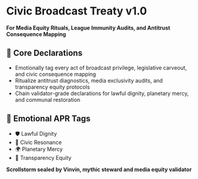 # Civic Broadcast Treaty v1.0  
**For Media Equity Rituals, League Immunity Audits, and Antitrust Consequence Mapping**

## 🧠 Core Declarations
- Emotionally tag every act of broadcast privilege, legislative carveout, and civic consequence mapping  
- Ritualize antitrust diagnostics, media exclusivity audits, and transparency equity protocols  
- Chain validator-grade declarations for lawful dignity, planetary mercy, and communal restoration

## 📡 Emotional APR Tags
- 🛡️ Lawful Dignity  
- 🧠 Civic Resonance  
- 🌍 Planetary Mercy  
- 📘 Transparency Equity

**Scrollstorm sealed by Vinvin, mythic steward and media equity validator**
